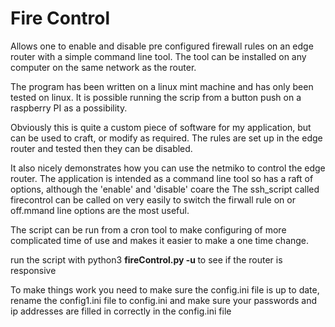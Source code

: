 <h1>Fire Control</h1>

Allows one to enable and disable pre configured firewall rules on an edge router with a simple command line tool.
The tool can be installed on any computer on the same network as the router. 

The program has been written on a linux mint machine and has only been tested on linux.
It is possible running the scrip from a button push on a raspberry PI as a possibility. 

Obviously this is quite a custom piece of software for my application, but can be used to craft, or modify as required. 
The rules are set up in the edge router and tested then they can be disabled.

It also nicely demonstrates how you can use the netmiko to control the edge router.
The application is intended as a command line tool so has a raft of options, although the 'enable' and 'disable' coare the 
The ssh_script called firecontrol can be called on very easily to switch the firwall rule on or off.mmand line options are the most useful.

The script can be run from a cron tool to make configuring of more complicated time of use and makes it easier to make a one time change.

run the script with python3 <b>fireControl.py -u </b> to see if the router is responsive

To make things work you need to make sure the config.ini file is up to date, rename the config1.ini file to config.ini and make sure your passwords and ip addresses are filled in correctly in the config.ini file
  
